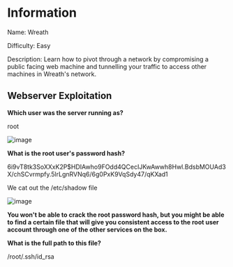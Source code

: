 # Information

Name: Wreath

Difficulty: Easy

Description: Learn how to pivot through a network by compromising a public facing web machine and tunnelling your traffic to access other machines in Wreath's network.

## Webserver Exploitation

**Which user was the server running as?**

root

![image](https://user-images.githubusercontent.com/43668197/132992604-0f44d7e3-36d5-4a22-8297-c69abca65c1f.png)

**What is the root user's password hash?**

$6$i9vT8tk3SoXXxK2P$HDIAwho9FOdd4QCecIJKwAwwh8Hwl.BdsbMOUAd3X/chSCvrmpfy.5lrLgnRVNq6/6g0PxK9VqSdy47/qKXad1

We cat out the /etc/shadow file

![image](https://user-images.githubusercontent.com/43668197/132992914-c5e7c8e1-eec9-4529-a994-dc93e9d965aa.png)

**You won't be able to crack the root password hash, but you might be able to find a certain file that will give you consistent access to the root user account through one of the other services on the box.**

**What is the full path to this file?**

/root/.ssh/id_rsa

